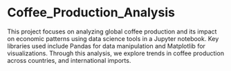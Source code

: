 # Coffee_Production_Analysis
This project focuses on analyzing global coffee production and its impact on economic patterns using data science tools in a Jupyter notebook. Key libraries used include Pandas for data manipulation and Matplotlib for visualizations. Through this analysis, we explore trends in coffee production across countries, and international imports.
